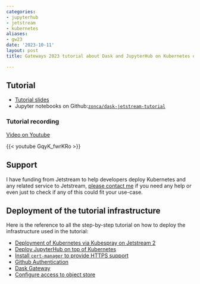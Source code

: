 ```yaml
---
categories:
- jupyterhub
- jetstream
- kubernetes
aliases:
- gw23
date: '2023-10-11'
layout: post
title: Gateways 2023 tutorial about Dask and JupyterHub on Kubernetes on Jetstream

---
```


## Tutorial

* [Tutorial slides](https://docs.google.com/presentation/d/1ZPvA-ybYHxBn5ky2mPbeLNnZzMJs6t9-UWtz3EdRHPA/edit?usp=sharing)
* Jupyter notebooks on Github:[`zonca/dask-jetstream-tutorial`](https://github.com/zonca/dask-jetstream-tutorial)

### Tutorial recording

[Video on Youtube](https://www.youtube.com/watch?v=GqyK_fwrKRo)

{{< youtube GqyK_fwrKRo >}}

## Support

I have funding from Jetstream to help developers deploy Kubernetes and any related service to Jetstream, [please contact me](https://www.sdsc.edu/research/researcher_spotlight/zonca_andrea.html) if you need any help or even just to check if any of this could fit your use-case.

## Deployment of the tutorial infrastructure

Here is the reference to all the step-by-step tutorial on how to deploy the infrastructure used in the tutorial:

* [Deployment of Kubernetes via Kubespray on Jetstream 2](./2023-07-19-jetstream2_kubernetes_kubespray.md) 
* [Deploy JupyterHub on top of Kubernetes](https://www.zonca.dev/posts/2022-03-31-jetstream2_jupyterhub.html)
* [Install `cert-manager` to provide HTTPS support](./2023-09-26-https-kubernetes-letsencrypt.md)
* [Github Authentication](./2023-10-27-jupyterhub-github-authentication.md)
* [Dask Gateway](./2023-09-28-dask-gateway-jupyterhub.md)
* [Configure access to object store](https://www.zonca.dev/posts/2022-04-04-zarr_jetstream2)
